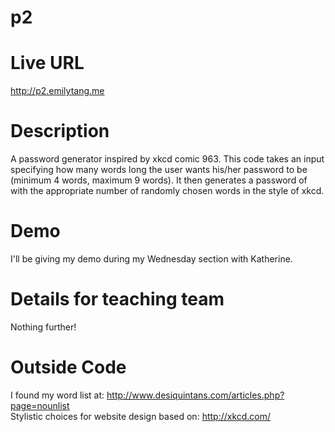 # p2
# Live URL
http://p2.emilytang.me

# Description
A password generator inspired by xkcd comic 963. This code takes an input specifying how many words long the user wants his/her password to be (minimum 4 words, maximum 9 words). It then generates a password of with the appropriate number of randomly chosen words in the style of xkcd. 

# Demo
I'll be giving my demo during my Wednesday section with Katherine. 

# Details for teaching team
Nothing further!

# Outside Code
I found my word list at: http://www.desiquintans.com/articles.php?page=nounlist <br>
Stylistic choices for website design based on: http://xkcd.com/